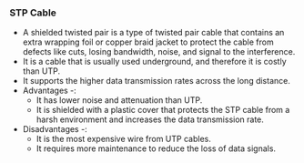 <h3> STP Cable </h3>

- A shielded twisted pair is a type of twisted pair cable that contains an extra wrapping foil or copper braid jacket to protect the cable from defects like cuts, losing bandwidth, noise, and signal to the interference.
- It is a cable that is usually used underground, and therefore it is costly than UTP.
- It supports the higher data transmission rates across the long distance.
- Advantages -:
  - It has lower noise and attenuation than UTP.
  - It is shielded with a plastic cover that protects the STP cable from a harsh environment and increases the data transmission rate.
- Disadvantages -:
  - It is the most expensive wire from UTP cables.
  - It requires more maintenance to reduce the loss of data signals.

